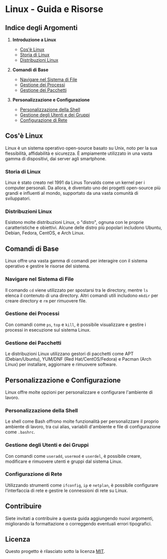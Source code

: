 # Linux - Guida e Risorse

## Indice degli Argomenti

1. **Introduzione a Linux**
   - [Cos'è Linux](#cosè-linux)
   - [Storia di Linux](#storia-di-linux)
   - [Distribuzioni Linux](#distribuzioni-linux)

2. **Comandi di Base**
   - [Navigare nel Sistema di File](#navigare-nel-sistema-di-file)
   - [Gestione dei Processi](#gestione-dei-processi)
   - [Gestione dei Pacchetti](#gestione-dei-pacchetti)

3. **Personalizzazione e Configurazione**
   - [Personalizzazione della Shell](#personalizzazione-della-shell)
   - [Gestione degli Utenti e dei Gruppi](#gestione-degli-utenti-e-dei-gruppi)
   - [Configurazione di Rete](#configurazione-di-rete)

## Cos'è Linux

Linux è un sistema operativo open-source basato su Unix, noto per la sua flessibilità, affidabilità e sicurezza. È ampiamente utilizzato in una vasta gamma di dispositivi, dai server agli smartphone.

### Storia di Linux

Linux è stato creato nel 1991 da Linus Torvalds come un kernel per i computer personali. Da allora, è diventato uno dei progetti open-source più grandi e influenti al mondo, supportato da una vasta comunità di sviluppatori.

### Distribuzioni Linux

Esistono molte distribuzioni Linux, o "distro", ognuna con le proprie caratteristiche e obiettivi. Alcune delle distro più popolari includono Ubuntu, Debian, Fedora, CentOS, e Arch Linux.

## Comandi di Base

Linux offre una vasta gamma di comandi per interagire con il sistema operativo e gestire le risorse del sistema.

### Navigare nel Sistema di File

Il comando `cd` viene utilizzato per spostarsi tra le directory, mentre `ls` elenca il contenuto di una directory. Altri comandi utili includono `mkdir` per creare directory e `rm` per rimuovere file.

### Gestione dei Processi

Con comandi come `ps`, `top` e `kill`, è possibile visualizzare e gestire i processi in esecuzione sul sistema Linux.

### Gestione dei Pacchetti

Le distribuzioni Linux utilizzano gestori di pacchetti come APT (Debian/Ubuntu), YUM/DNF (Red Hat/CentOS/Fedora) e Pacman (Arch Linux) per installare, aggiornare e rimuovere software.

## Personalizzazione e Configurazione

Linux offre molte opzioni per personalizzare e configurare l'ambiente di lavoro.

### Personalizzazione della Shell

Le shell come Bash offrono molte funzionalità per personalizzare il proprio ambiente di lavoro, tra cui alias, variabili d'ambiente e file di configurazione come `.bashrc`.

### Gestione degli Utenti e dei Gruppi

Con comandi come `useradd`, `usermod` e `userdel`, è possibile creare, modificare e rimuovere utenti e gruppi dal sistema Linux.

### Configurazione di Rete

Utilizzando strumenti come `ifconfig`, `ip` e `netplan`, è possibile configurare l'interfaccia di rete e gestire le connessioni di rete su Linux.

## Contribuire

Siete invitati a contribuire a questa guida aggiungendo nuovi argomenti, migliorando la formattazione o correggendo eventuali errori tipografici.

## Licenza

Questo progetto è rilasciato sotto la licenza [MIT](LICENSE).

